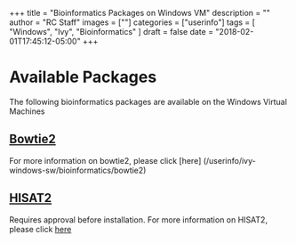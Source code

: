 +++
title = "Bioinformatics Packages on Windows VM"
description = ""
author = "RC Staff"
images = [""]
categories = ["userinfo"]
tags = [
    "Windows", 
    "Ivy",
    "Bioinformatics"
]
draft = false
date = "2018-02-01T17:45:12-05:00"
+++

# Available Packages
The following bioinformatics packages are available on the Windows Virtual Machines

## [Bowtie2](/userinfo/ivy-windows-sw/bioinformatics/bowtie2)
For more information on bowtie2, please click [here] (/userinfo/ivy-windows-sw/bioinformatics/bowtie2)

## [HISAT2](/userinfo/ivy-windows-sw/bioinformatics/hisat2) 
Requires approval before installation. For more information on HISAT2, please click [here](/userinfo/ivy-windows-sw/bioinformatics/hisat2)